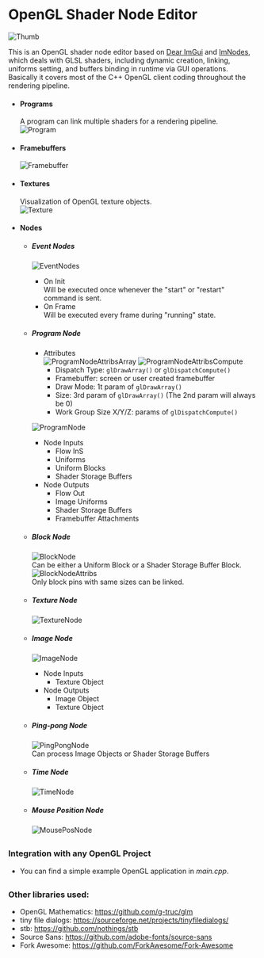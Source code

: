 # OpenGL Shader Node Editor

![Thumb](https://github.com/JCSaltFish/GLShaderNodeEditor/blob/master/doc/thumb.png)

This is an OpenGL shader node editor based on [Dear ImGui](https://github.com/ocornut/imgui) and [ImNodes](https://github.com/Nelarius/imnodes), which deals with GLSL shaders, including dynamic creation, linking, uniforms setting, and buffers binding in runtime via GUI operations. Basically it covers most of the C++ OpenGL client coding throughout the rendering pipeline.

* #### Programs
  A program can link multiple shaders for a rendering pipeline.  
  ![Program](https://github.com/JCSaltFish/GLShaderNodeEditor/blob/master/doc/program.png)

* #### Framebuffers
  ![Framebuffer](https://github.com/JCSaltFish/GLShaderNodeEditor/blob/master/doc/framebuffer.png)

* #### Textures
  Visualization of OpenGL texture objects.  
  ![Texture](https://github.com/JCSaltFish/GLShaderNodeEditor/blob/master/doc/texture.png)

* #### Nodes
  * ##### Event Nodes  
    ![EventNodes](https://github.com/JCSaltFish/GLShaderNodeEditor/blob/master/doc/eventnodes.png)
    * On Init  
      Will be executed once whenever the "start" or "restart" command is sent.
    * On Frame  
      Will be executed every frame during "running" state.
  
  * ##### Program Node  
    * Attributes  
      ![ProgramNodeAttribsArray](https://github.com/JCSaltFish/GLShaderNodeEditor/blob/master/doc/prognodeattribsarr.png)
      ![ProgramNodeAttribsCompute](https://github.com/JCSaltFish/GLShaderNodeEditor/blob/master/doc/prognodeattribscomp.png)  
      * Dispatch Type: `glDrawArray()` or `glDispatchCompute()`
      * Framebuffer: screen or user created framebuffer
      * Draw Mode: 1t param of `glDrawArray()`
      * Size: 3rd param of `glDrawArray()` (The 2nd param will always be 0)
      * Work Group Size X/Y/Z: params of `glDispatchCompute()`  
      
    ![ProgramNode](https://github.com/JCSaltFish/GLShaderNodeEditor/blob/master/doc/prognode.png)  
    * Node Inputs  
      * Flow InS
      * Uniforms
      * Uniform Blocks
      * Shader Storage Buffers
    * Node Outputs  
      * Flow Out
      * Image Uniforms
      * Shader Storage Buffers
      * Framebuffer Attachments
   
   * ##### Block Node  
     ![BlockNode](https://github.com/JCSaltFish/GLShaderNodeEditor/blob/master/doc/blocknode.png)  
     Can be either a Uniform Block or a Shader Storage Buffer Block.  
     ![BlockNodeAttribs](https://github.com/JCSaltFish/GLShaderNodeEditor/blob/master/doc/blocknodeattribs.png)  
     Only block pins with same sizes can be linked.
   
   * ##### Texture Node  
     ![TextureNode](https://github.com/JCSaltFish/GLShaderNodeEditor/blob/master/doc/texturenode.png)
   
   * ##### Image Node  
     ![ImageNode](https://github.com/JCSaltFish/GLShaderNodeEditor/blob/master/doc/imagenode.png)
     * Node Inputs  
       * Texture Object
     * Node Outputs  
       * Image Object
       * Texture Object
   
   * ##### Ping-pong Node  
     ![PingPongNode](https://github.com/JCSaltFish/GLShaderNodeEditor/blob/master/doc/pingpongnode.png)  
     Can process Image Objects or Shader Storage Buffers
   
   * ##### Time Node
     ![TimeNode](https://github.com/JCSaltFish/GLShaderNodeEditor/blob/master/doc/timenode.png)
   
   * ##### Mouse Position Node
     ![MousePosNode](https://github.com/JCSaltFish/GLShaderNodeEditor/blob/master/doc/mouseposnode.png)

##
### Integration with any OpenGL Project
* You can find a simple example OpenGL application in _main.cpp_.

##
### Other libraries used:
* OpenGL Mathematics: https://github.com/g-truc/glm
* tiny file dialogs: https://sourceforge.net/projects/tinyfiledialogs/
* stb: https://github.com/nothings/stb
* Source Sans: https://github.com/adobe-fonts/source-sans
* Fork Awesome: https://github.com/ForkAwesome/Fork-Awesome
